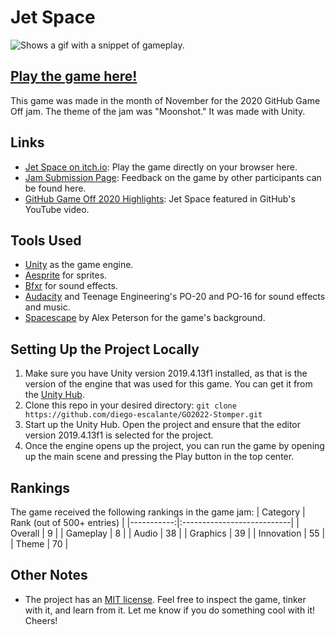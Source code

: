 # Jet Space

<picture>
  <source srcset="../assets/gameplay.gif?raw=true">
  <img alt="Shows a gif with a snippet of gameplay." src="../assets/gameplay.gif?raw=true">
</picture>

## [Play the game here!](https://diego-escalante.itch.io/jet-space)
This game was made in the month of November for the 2020 GitHub Game Off jam. The theme of the jam was "Moonshot." It was made with Unity. 

## Links
* [Jet Space on itch.io](https://diego-escalante.itch.io/jet-space): Play the game directly on your browser here.
* [Jam Submission Page](https://itch.io/jam/game-off-2020/rate/839372): Feedback on the game by other participants can be found here.
* [GitHub Game Off 2020 Highlights](https://www.youtube.com/watch?v=2KRbLyISfdM): Jet Space featured in GitHub's YouTube video. 

## Tools Used
* [Unity](https://unity.com/) as the game engine.
* [Aesprite](https://www.aseprite.org/) for sprites.
* [Bfxr](https://www.bfxr.net/) for sound effects.
* [Audacity](https://www.audacityteam.org/) and Teenage Engineering's PO-20 and PO-16 for sound effects and music.
* [Spacescape](http://alexcpeterson.com/spacescape/) by Alex Peterson for the game's background.

## Setting Up the Project Locally
1. Make sure you have Unity version 2019.4.13f1 installed, as that is the version of the engine that was used for this game. You can get it from the [Unity Hub](https://unity.com/download).
2. Clone this repo in your desired directory: `git clone https://github.com/diego-escalante/GO2022-Stomper.git`
3. Start up the Unity Hub. Open the project and ensure that the editor version 2019.4.13f1 is selected for the project.
4. Once the engine opens up the project, you can run the game by opening up the main scene and pressing the Play button in the top center.

## Rankings
The game received the following rankings in the game jam:
| Category   | Rank (out of 500+ entries) |
|-----------:|:---------------------------|
| Overall    | 9                          |
| Gameplay   | 8                          |
| Audio      | 38                         |
| Graphics   | 39                         |
| Innovation | 55                         |
| Theme      | 70                         |

## Other Notes
* The project has an [MIT license](LICENSE). Feel free to inspect the game, tinker with it, and learn from it. Let me know if you do something cool with it! Cheers!
